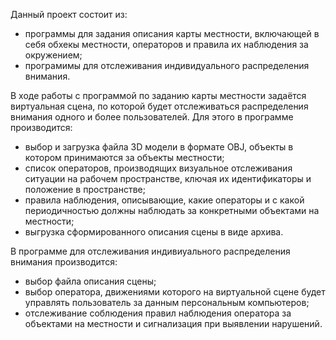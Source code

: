 Данный проект состоит из:
- программы для задания описания карты местности, включающей в себя обхекы местности, операторов и правила их наблюдения за окружением;
- програмимы для отслеживания индивидуального распределения внимания.

В ходе работы с программой по заданию карты местности задаётся виртуальная сцена, по которой будет отслеживаться распределения внимания одного и более пользователей. 
Для этого в программе производится:
- выбор и загрузка файла 3D модели в формате OBJ, объекты в котором принимаются за объекты местности;
- список операторов, производящих визуальное отслеживания ситуации на рабочем пространстве, ключая их идентификаторы и положение в пространстве;
- правила наблюдения, описывающие, какие операторы и с какой периодичностью должны наблюдать за конкретными объектами на местности;
- выгрузка сформированного описания сцены в виде архива.

В программе для отслеживания индивиуального распределения внимания производится:
- выбор файла описания сцены;
- выбор оператора, движениями которого на виртуальной сцене будет управлять пользователь за данным персональным компьютеров;
- отслеживание соблюдения правил наблюдения оператора за объектами на местности и сигнализация при выявлении нарушений.
